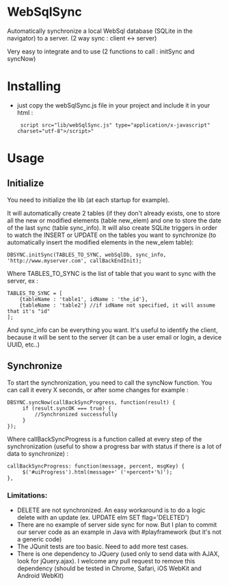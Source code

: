 WebSqlSync
=====================
Automatically synchronize a local WebSql database (SQLite in the navigator) to a server. (2 way sync : client <-> server)

Very easy to integrate and to use (2 functions to call : initSync and syncNow)

Installing
==========

 - just copy the webSqlSync.js file in your project and include it in your html :
 
        script src="lib/webSqlSync.js" type="application/x-javascript" charset="utf-8">/script>"

Usage
=============

## Initialize
You need to initialize the lib (at each startup for example).

It will automatically create 2 tables (if they don't already exists, one to store all the new or modified elements (table new_elem) and one to store the date of the last sync (table sync_info). It will also create SQLite triggers in order to watch the INSERT or UPDATE on the tables you want to synchronize (to automatically insert the modified elements in the new_elem table):

    DBSYNC.initSync(TABLES_TO_SYNC, webSqlDb, sync_info, 'http://www.myserver.com', callBackEndInit);

Where TABLES_TO_SYNC is the list of table that you want to sync with the server, ex :

    TABLES_TO_SYNC = [
        {tableName : 'table1', idName : 'the_id'},
        {tableName : 'table2'} //if idName not specified, it will assume that it's "id"
    ];

And sync_info can be everything you want. It's useful to identify the client, because it will be sent to the server (it can be a user email or login, a device UUID, etc..)

## Synchronize
To start the synchronization, you need to call the syncNow function. You can call it every X seconds, or after some changes for example :

    DBSYNC.syncNow(callBackSyncProgress, function(result) {
         if (result.syncOK === true) {
             //Synchronized successfully
         }
    });
	
Where callBackSyncProgress is a function called at every step of the synchronization (useful to show a progress bar with status if there is a lot of data to synchronize) :

    callBackSyncProgress: function(message, percent, msgKey) {
         $('#uiProgress').html(message+' ('+percent+'%)');
    },


### Limitations:

 - DELETE are not synchronized. An easy workaround is to do a logic delete with an update (ex. UPDATE elm SET flag='DELETED')
 - There are no example of server side sync for now. But I plan to commit our server code as an example in Java with #playframework (but it's not a generic code)
 - The JQunit tests are too basic. Need to add more test cases.
 - There is one dependency to JQuery (used only to send data with AJAX, look for jQuery.ajax). I welcome any pull request to remove this dependency (should be tested in Chrome, Safari, iOS WebKit and Android WebKit)
